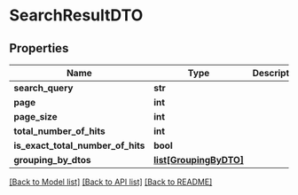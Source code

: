 # SearchResultDTO

## Properties
Name | Type | Description | Notes
------------ | ------------- | ------------- | -------------
**search_query** | **str** |  | [optional] 
**page** | **int** |  | [optional] 
**page_size** | **int** |  | [optional] 
**total_number_of_hits** | **int** |  | [optional] 
**is_exact_total_number_of_hits** | **bool** |  | [optional] 
**grouping_by_dtos** | [**list[GroupingByDTO]**](GroupingByDTO.md) |  | [optional] 

[[Back to Model list]](../README.md#documentation-for-models) [[Back to API list]](../README.md#documentation-for-api-endpoints) [[Back to README]](../README.md)

